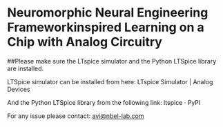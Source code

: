 # Neuromorphic Neural Engineering Frameworkinspired Learning on a Chip with Analog Circuitry


##Please make sure the LTspice simulator and the Python LTSpice library are installed.

LTSpice simulator can be installed from here:
LTspice Simulator | Analog Devices

And the Python LTSpice library from the following link:
ltspice · PyPI

For any issue please contact:
avi@nbel-lab.com
